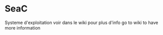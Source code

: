 # SeaC
Systeme d'exploitation
voir dans le wiki pour plus d'info
go to wiki to have more information
